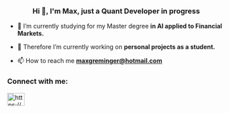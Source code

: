 
<h3 align="center">Hi 👋, I'm Max, just a Quant Developer in progress </h3>

- 🌱 I’m currently studying for my Master degree **in AI applied to Financial Markets.**

- 🔭 Therefore I’m currently working on **personal projects as a student.**

- 📫 How to reach me **maxgreminger@hotmail.com**

<h3 align="left">Connect with me:</h3>
<p align="left">
<a href="https://linkedin.com/in/https://www.linkedin.com/in/zgmaximiliano/" target="blank"><img align="center" src="https://raw.githubusercontent.com/rahuldkjain/github-profile-readme-generator/master/src/images/icons/Social/linked-in-alt.svg" alt="https://www.linkedin.com/in/zgmaximiliano/" height="30" width="40" /></a>
</p>

